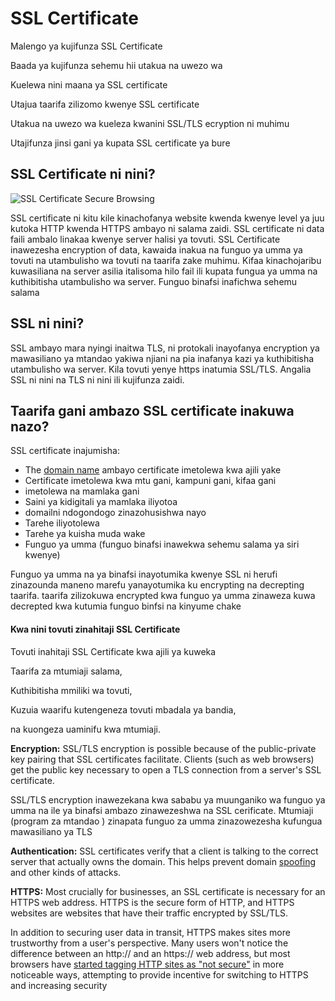 # SSL Certificate

Malengo ya kujifunza SSL Certificate

Baada ya kujifunza sehemu hii utakua na uwezo wa

Kuelewa nini maana ya SSL certificate

Utajua taarifa zilizomo kwenye SSL certificate

Utakua na uwezo wa kueleza kwanini SSL/TLS ecryption ni muhimu

Utajifunza jinsi gani ya kupata SSL certificate ya bure

## SSL Certificate ni nini?

![SSL Certificate Secure Browsing](https://www.cloudflare.com/resources/images/slt3lc6tev37/2mkpUOPzl2jEPEERn2e57B/3b180ecab3ff7e0a5da1706434722573/ssl-certificate-secure-browsing.png)

SSL certificate ni kitu kile kinachofanya website kwenda kwenye level ya juu kutoka HTTP kwenda HTTPS ambayo ni salama zaidi. SSL certificate ni data faili ambalo linakaa kwenye server halisi ya tovuti. SSL Certificate inawezesha encryption of data, kawaida inakua na funguo ya umma ya tovuti na utambulisho wa tovuti na taarifa zake muhimu. Kifaa kinachojaribu kuwasiliana na server asilia italisoma hilo fail ili kupata fungua ya umma na kuthibitisha utambulisho wa server. Funguo binafsi inafichwa sehemu salama

## SSL ni nini?

SSL ambayo mara nyingi inaitwa TLS, ni protokali inayofanya encryption ya mawasiliano ya mtandao yakiwa njiani na pia inafanya kazi ya kuthibitisha utambulisho wa server. Kila tovuti yenye https inatumia SSL/TLS. Angalia SSL ni nini na TLS ni nini ili kujifunza zaidi.

## Taarifa gani ambazo SSL certificate inakuwa nazo?

SSL certificate inajumisha:

- The [domain name](https://www.cloudflare.com/learning/dns/glossary/what-is-a-domain-name/) ambayo certificate imetolewa kwa ajili yake
- Certificate imetolewa kwa mtu gani, kampuni gani, kifaa gani
- imetolewa na mamlaka gani
- Saini ya kidigitali ya mamlaka iliyotoa
- domailni ndogondogo zinazohusishwa nayo
- Tarehe iliyotolewa
- Tarehe ya kuisha muda wake
- Funguo ya umma (funguo binafsi inawekwa sehemu salama ya siri kwenye)

Funguo ya umma na ya binafsi inayotumika kwenye SSL ni herufi zinazounda maneno marefu yanayotumika ku encrypting na decrepting  taarifa. taarifa zilizokuwa encrypted kwa funguo ya umma zinaweza kuwa decrepted kwa kutumia funguo binfsi na kinyume chake

#### Kwa nini tovuti zinahitaji SSL Certificate

Tovuti inahitaji SSL Certificate kwa ajili ya kuweka 

Taarifa za mtumiaji salama, 

Kuthibitisha mmiliki wa tovuti, 

Kuzuia waarifu kutengeneza tovuti mbadala ya bandia, 

na kuongeza uaminifu kwa mtumiaji.



**Encryption:** SSL/TLS encryption is possible because of the public-private key pairing that SSL certificates facilitate. Clients (such as web browsers) get the public key necessary to open a TLS connection from a server's SSL certificate.

SSL/TLS encryption inawezekana kwa sababu ya muunganiko wa funguo ya umma na ile ya binafsi ambazo zinawezeshwa na SSL cerificate.  Mtumiaji (program za mtandao ) zinapata funguo za umma zinazowezesha  kufungua mawasiliano ya TLS

**Authentication:** SSL certificates verify that a client is talking to the correct server that actually owns the domain. This helps prevent domain [spoofing](https://www.cloudflare.com/learning/ddos/glossary/ip-spoofing/) and other kinds of attacks.

**HTTPS:** Most crucially for businesses, an SSL certificate is necessary for an HTTPS web address. HTTPS is the secure form of HTTP, and HTTPS websites are websites that have their traffic encrypted by SSL/TLS.

In addition to securing user data in transit, HTTPS makes sites more trustworthy from a user's perspective. Many users won't notice the difference between an http:// and an https:// web address, but most browsers have [started tagging HTTP sites as "not secure"](https://blog.cloudflare.com/today-chrome-takes-another-step-forward-in-addressing-the-design-flaw-that-is-an-unencrypted-web/) in more noticeable ways, attempting to provide incentive for switching to HTTPS and increasing security